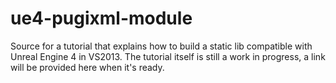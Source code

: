 ue4-pugixml-module
==================

Source for a tutorial that explains how to build a static lib compatible with Unreal Engine 4 in 
VS2013. The tutorial itself is still a work in progress, a link will be provided here when it's
ready.
